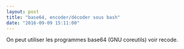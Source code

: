 ```yaml
---
layout: post
title: "base64, encoder/décoder sous bash"
date: "2016-09-09 15:11:00"
---
```

<script src="https://pastebin.com/embed_js/MWEGGYD0"></script>

On peut utiliser les programmes base64 (GNU coreutils) voir recode.


